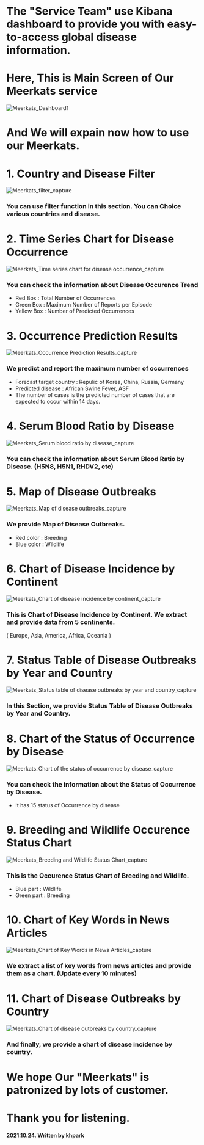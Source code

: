 #  The "Service Team" use Kibana dashboard to provide you with easy-to-access global disease information.
# Here, This is Main Screen of Our Meerkats service 
![Meerkats_Dashboard1](https://user-images.githubusercontent.com/87601992/138588083-3ef6d26c-1ccd-47fa-973a-1c39375fd605.png)
# And We will expain now how to use our Meerkats.
# 1. Country and Disease Filter
![Meerkats_filter_capture](https://user-images.githubusercontent.com/87601992/138588453-e42d550e-278f-48ec-8692-fc2297eedb37.JPG)
### You can use filter function in this section. You can Choice various countries and disease.
# 2. Time Series Chart for Disease Occurrence
![Meerkats_Time series chart for disease occurrence_capture](https://user-images.githubusercontent.com/87601992/138588588-564b8aad-f865-4df8-9099-d1e649dd6280.JPG)
### You can check the information about Disease Occurence Trend
 * Red Box : Total Number of Occurrences
 * Green Box : Maximum Number of Reports per Episode
 * Yellow Box : Number of Predicted Occurrences
# 3. Occurrence Prediction Results
![Meerkats_Occurrence Prediction Results_capture](https://user-images.githubusercontent.com/87601992/138589208-737dd073-0a61-4187-b3b1-850d67f171d0.JPG)
### We predict and report the maximum number of occurrences
 * Forecast target country : Repulic of Korea, China, Russia, Germany
 * Predicted disease : African Swine Fever, ASF
 * The number of cases is the predicted number of cases that are expected to occur within 14 days.
# 4. Serum Blood Ratio by Disease
![Meerkats_Serum blood ratio by disease_capture](https://user-images.githubusercontent.com/87601992/138589396-d080d67a-04cb-4d9e-a959-d808529a7aa6.JPG)
### You can check the information about Serum Blood Ratio by Disease. (H5N8, H5N1, RHDV2, etc)
# 5. Map of Disease Outbreaks
![Meerkats_Map of disease outbreaks_capture](https://user-images.githubusercontent.com/87601992/138589462-76127ba9-d464-4023-8caa-23f4e4387f54.JPG)
### We provide Map of Disease Outbreaks.
 * Red color : Breeding
 * Blue color : Wildlife
# 6. Chart of Disease Incidence by Continent
![Meerkats_Chart of disease incidence by continent_capture](https://user-images.githubusercontent.com/87601992/138589532-8c59398b-f9b6-49aa-a9a3-a98ee91b76a7.JPG)
### This is Chart of Disease Incidence by Continent. We extract and provide data from 5 continents.
  ( Europe, Asia, America, Africa, Oceania )
# 7. Status Table of Disease Outbreaks by Year and Country
![Meerkats_Status table of disease outbreaks by year and country_capture](https://user-images.githubusercontent.com/87601992/138589631-09dbbd3d-8f9c-4167-b705-b4b9bbe9e8eb.JPG)
### In this Section, we provide Status Table of Disease Outbreaks by Year and Country.
# 8. Chart of the Status of Occurrence by Disease
![Meerkats_Chart of the status of occurrence by disease_capture](https://user-images.githubusercontent.com/87601992/138589719-b5ec6967-80b4-47bf-8f9b-456a8cc5aed4.JPG)
### You can check the information about the Status of Occurrence by Disease.
 * It has 15 status of Occurrence by disease
# 9. Breeding and Wildlife Occurence Status Chart
![Meerkats_Breeding and Wildlife Status Chart_capture](https://user-images.githubusercontent.com/87601992/138589815-12ba161d-520b-4b6a-b735-c3dab5b5a415.JPG)
### This is the Occurence Status Chart of Breeding and Wildlife.
 * Blue part : Wildlife
 * Green part : Breeding
# 10. Chart of Key Words in News Articles
![Meerkats_Chart of Key Words in News Articles_capture](https://user-images.githubusercontent.com/87601992/138589884-a93714ee-211a-4fd9-acbe-76abd6c9aa51.JPG)
###  We extract a list of key words from news articles and provide them as a chart. (Update every 10 minutes)
# 11. Chart of Disease Outbreaks by Country
![Meerkats_Chart of disease outbreaks by country_capture](https://user-images.githubusercontent.com/87601992/138589903-9747f97a-dc0c-4fec-86c7-ff177a788313.JPG)
### And finally, we provide a chart of disease incidence by country.
# We hope Our "Meerkats" is patronized by lots of customer.
# Thank you for listening. 
#### 2021.10.24. Written by khpark

